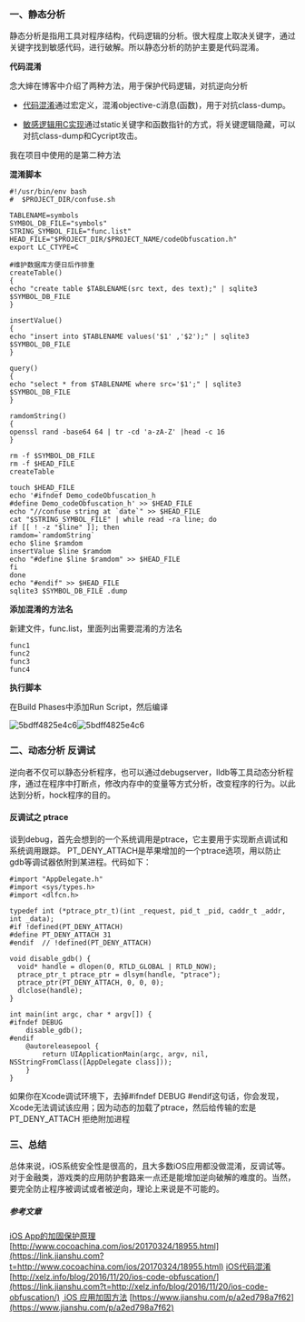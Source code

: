 ### 一、静态分析

静态分析是指用工具对程序结构，代码逻辑的分析。很大程度上取决关键字，通过关键字找到敏感代码，进行破解。所以静态分析的防护主要是代码混淆。

**代码混淆**

念大婶在博客中介绍了两种方法，用于保护代码逻辑，对抗逆向分析

-   [代码混淆](http://blog.csdn.net/yiyaaixuexi/article/details/29201699)通过宏定义，混淆objective-c消息(函数)，用于对抗class-dump。
    
-   [敏感逻辑用C实现](http://blog.csdn.net/yiyaaixuexi/article/details/29210413)通过static关键字和函数指针的方式，将关键逻辑隐藏，可以对抗class-dump和Cycript攻击。
    

我在项目中使用的是第二种方法

**混淆脚本**

```
#!/usr/bin/env bash
#  $PROJECT_DIR/confuse.sh

TABLENAME=symbols
SYMBOL_DB_FILE="symbols"
STRING_SYMBOL_FILE="func.list"
HEAD_FILE="$PROJECT_DIR/$PROJECT_NAME/codeObfuscation.h"
export LC_CTYPE=C

#维护数据库方便日后作排重
createTable()
{
echo "create table $TABLENAME(src text, des text);" | sqlite3 $SYMBOL_DB_FILE
}

insertValue()
{
echo "insert into $TABLENAME values('$1' ,'$2');" | sqlite3 $SYMBOL_DB_FILE
}

query()
{
echo "select * from $TABLENAME where src='$1';" | sqlite3 $SYMBOL_DB_FILE
}

ramdomString()
{
openssl rand -base64 64 | tr -cd 'a-zA-Z' |head -c 16
}

rm -f $SYMBOL_DB_FILE
rm -f $HEAD_FILE
createTable

touch $HEAD_FILE
echo '#ifndef Demo_codeObfuscation_h
#define Demo_codeObfuscation_h' >> $HEAD_FILE
echo "//confuse string at `date`" >> $HEAD_FILE
cat "$STRING_SYMBOL_FILE" | while read -ra line; do
if [[ ! -z "$line" ]]; then
ramdom=`ramdomString`
echo $line $ramdom
insertValue $line $ramdom
echo "#define $line $ramdom" >> $HEAD_FILE
fi
done
echo "#endif" >> $HEAD_FILE
sqlite3 $SYMBOL_DB_FILE .dump  
```

**添加混淆的方法名**

新建文件，func.list，里面列出需要混淆的方法名

```
func1
func2
func3
func4
```

**执行脚本**

在Build Phases中添加Run Script，然后编译

![5bdff4825e4c6](http://upload-images.jianshu.io/upload_images/2420391-c6b0ef701b0ef473.png?imageMogr2/auto-orient/strip%7CimageView2/2/w/1240)![5bdff4825e4c6](http://upload-images.jianshu.io/upload_images/2420391-d53b32ba2e478807.png?imageMogr2/auto-orient/strip%7CimageView2/2/w/1240)

### 二、动态分析 反调试

逆向者不仅可以静态分析程序，也可以通过debugserver，lldb等工具动态分析程序，通过在程序中打断点，修改内存中的变量等方式分析，改变程序的行为。以此达到分析，hock程序的目的。

#### 反调试之 ptrace

谈到debug，首先会想到的一个系统调用是ptrace，它主要用于实现断点调试和系统调用跟踪。 PT_DENY_ATTACH是苹果增加的一个ptrace选项，用以防止gdb等调试器依附到某进程。代码如下：

```
#import "AppDelegate.h"  
#import <sys/types.h>
#import <dlfcn.h>

typedef int (*ptrace_ptr_t)(int _request, pid_t _pid, caddr_t _addr, int _data);
#if !defined(PT_DENY_ATTACH)
#define PT_DENY_ATTACH 31
#endif  // !defined(PT_DENY_ATTACH)

void disable_gdb() {
  void* handle = dlopen(0, RTLD_GLOBAL | RTLD_NOW);
  ptrace_ptr_t ptrace_ptr = dlsym(handle, "ptrace");
  ptrace_ptr(PT_DENY_ATTACH, 0, 0, 0);
  dlclose(handle);
}

int main(int argc, char * argv[]) {
#ifndef DEBUG
    disable_gdb();
#endif
    @autoreleasepool {
        return UIApplicationMain(argc, argv, nil, NSStringFromClass([AppDelegate class]));
    }
}
```

如果你在Xcode调试环境下，去掉#ifndef DEBUG #endif这句话，你会发现，Xcode无法调试该应用；因为动态的加载了ptrace，然后给传输的宏是PT_DENY_ATTACH 拒绝附加进程

### 三、总结

总体来说，iOS系统安全性是很高的，且大多数iOS应用都没做混淆，反调试等。对于金融类，游戏类的应用防护套路来一点还是能增加逆向破解的难度的。当然，要完全防止程序被调试或者被逆向，理论上来说是不可能的。

##### 参考文章

[iOS App的加固保护原理](https://link.jianshu.com?t=http://www.cocoachina.com/ios/20170324/18955.html) [http://www.cocoachina.com/ios/20170324/18955.html](https://link.jianshu.com?t=http://www.cocoachina.com/ios/20170324/18955.html)
 [iOS代码混淆](https://link.jianshu.com?t=http://xelz.info/blog/2016/11/20/ios-code-obfuscation/) [http://xelz.info/blog/2016/11/20/ios-code-obfuscation/](https://link.jianshu.com?t=http://xelz.info/blog/2016/11/20/ios-code-obfuscation/)
[ iOS 应用加固方法](https://link.jianshu.com?t=http://bbs.pediy.com/thread-217991.htm) [https://www.jianshu.com/p/a2ed798a7f62](https://www.jianshu.com/p/a2ed798a7f62)
